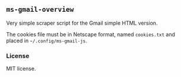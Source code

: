 ## `ms-gmail-overview`

Very simple scraper script for the Gmail simple HTML version.

The cookies file must be in Netscape format, named `cookies.txt` and placed in `~/.config/ms-gmail-js`.

### License

MIT license.
